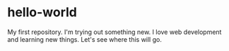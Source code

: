 # hello-world
My first repository. 
I'm trying out something new.  I love web development and learning new things.  Let's see where this will go.  
